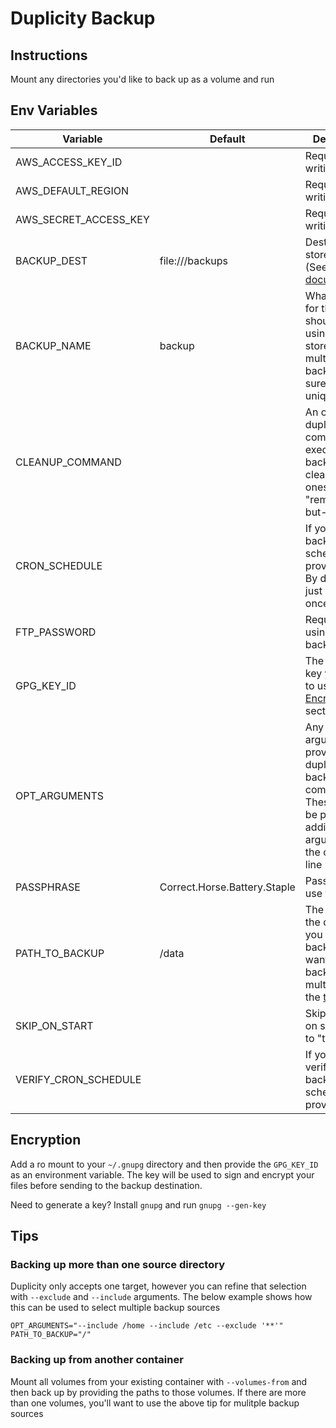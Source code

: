 # Duplicity Backup

## Instructions
Mount any directories you'd like to back up as a volume and run

## Env Variables
| Variable | Default | Description |
| -------- | ------- | ----------- |
|AWS_ACCESS_KEY_ID| |Required for writing to S3|
|AWS_DEFAULT_REGION| |Required for writing to S3|
|AWS_SECRET_ACCESS_KEY| |Required for writing to S3|
|BACKUP_DEST|file:///backups|Destination to store backups (See [duplicity documenation](http://duplicity.nongnu.org/duplicity.1.html#sect7))|
|BACKUP_NAME|backup|What the name for the backup should be. If using a single store for multiple backups, make sure this is unique|
|CLEANUP_COMMAND| |An optional duplicity command to execute after backups to clean older ones out (eg. "remove-all-but-n-full 2")|
|CRON_SCHEDULE| |If you want to backup on a schedule, provide it here. By default we just backup once and exit|
|FTP_PASSWORD| |Required if using FTP for backups|
|GPG_KEY_ID| |The ID of the key you wish to use. See [Encryption](#encryption) section below|
|OPT_ARGUMENTS| |Any additional arguments to provide to the duplicity backup command. These can also be provided as additional arguments via the command line|
|PASSPHRASE|Correct.Horse.Battery.Staple|Passphrase to use for GPG|
|PATH_TO_BACKUP|/data|The path to the directory you wish to backup. If you want to backup multiple, see the [tip below](#backing-up-more-than-one-source-directory)|
|SKIP_ON_START| |Skips backup on start if set to "true"|
|VERIFY_CRON_SCHEDULE| |If you want to verify your backups on a schedule, provide it here|

## Encryption
Add a ro mount to your `~/.gnupg` directory and then provide the `GPG_KEY_ID` as an environment variable. The key will be used to sign and encrypt your files before sending to the backup destination.

Need to generate a key? Install `gnupg` and run `gnupg --gen-key`

## Tips

### Backing up more than one source directory
Duplicity only accepts one target, however you can refine that selection with `--exclude` and `--include` arguments. The below example shows how this can be used to select multiple backup sources
```
OPT_ARGUMENTS="--include /home --include /etc --exclude '**'"
PATH_TO_BACKUP="/"
```

### Backing up from another container
Mount all volumes from your existing container with `--volumes-from` and then back up by providing the paths to those volumes. If there are more than one volumes, you'll want to use the above tip for mulitple backup sources

